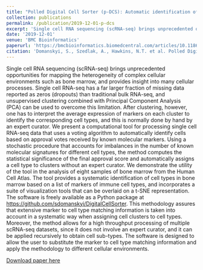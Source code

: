 ```yaml
---
title: "Polled Digital Cell Sorter (p-DCS): Automatic identification of hematological cell types from single cell RNA-sequencing clusters"
collection: publications
permalink: /publication/2019-12-01-p-dcs
excerpt: 'Single cell RNA sequencing (scRNA-seq) brings unprecedented opportunities for mapping the heterogeneity of complex cellular environments such as bone marrow, and provides insight into many cellular processes. Single cell RNA-seq has a far larger fraction of missing data reported as zeros (dropouts) than traditional bulk RNA-seq, and unsupervised clustering combined with Principal Component Analysis (PCA) can be used to overcome this limitation. After clustering, however, one has to interpret the average expression of markers on each cluster to identify the corresponding cell types, and this is normally done by hand by an expert curator. We present a computational tool for processing single cell RNA-seq data that uses a voting algorithm to automatically identify cells based on approval votes received by known molecular markers. Using a stochastic procedure that accounts for imbalances in the number of known molecular signatures for different cell types, the method computes the statistical significance of the final approval score and automatically assigns a cell type to clusters without an expert curator. We demonstrate the utility of the tool in the analysis of eight samples of bone marrow from the Human Cell Atlas. The tool provides a systematic identification of cell types in bone marrow based on a list of markers of immune cell types, and incorporates a suite of visualization tools that can be overlaid on a t-SNE representation. The software is freely available as a Python package at https://github.com/sdomanskyi/DigitalCellSorter. This methodology assures that extensive marker to cell type matching information is taken into account in a systematic way when assigning cell clusters to cell types. Moreover, the method allows for a high throughput processing of multiple scRNA-seq datasets, since it does not involve an expert curator, and it can be applied recursively to obtain cell sub-types. The software is designed to allow the user to substitute the marker to cell type matching information and apply the methodology to different cellular environments.'
date: '2019-12-01'
venue: 'BMC Bioinformatics'
paperurl: 'https://bmcbioinformatics.biomedcentral.com/articles/10.1186/s12859-019-2951-x'
citation: 'Domanskyi, S., Szedlak, A., Hawkins, N.T. et al. Polled Digital Cell Sorter (p-DCS): Automatic identification of hematological cell types from single cell RNA-sequencing clusters. BMC Bioinformatics 20, 369 (2019). https://doi.org/10.1186/s12859-019-2951-x'
---
```


Single cell RNA sequencing (scRNA-seq) brings unprecedented opportunities for mapping the heterogeneity of complex cellular environments such as bone marrow, and provides insight into many cellular processes. Single cell RNA-seq has a far larger fraction of missing data reported as zeros (dropouts) than traditional bulk RNA-seq, and unsupervised clustering combined with Principal Component Analysis (PCA) can be used to overcome this limitation. After clustering, however, one has to interpret the average expression of markers on each cluster to identify the corresponding cell types, and this is normally done by hand by an expert curator. We present a computational tool for processing single cell RNA-seq data that uses a voting algorithm to automatically identify cells based on approval votes received by known molecular markers. Using a stochastic procedure that accounts for imbalances in the number of known molecular signatures for different cell types, the method computes the statistical significance of the final approval score and automatically assigns a cell type to clusters without an expert curator. We demonstrate the utility of the tool in the analysis of eight samples of bone marrow from the Human Cell Atlas. The tool provides a systematic identification of cell types in bone marrow based on a list of markers of immune cell types, and incorporates a suite of visualization tools that can be overlaid on a t-SNE representation. The software is freely available as a Python package at https://github.com/sdomanskyi/DigitalCellSorter. This methodology assures that extensive marker to cell type matching information is taken into account in a systematic way when assigning cell clusters to cell types. Moreover, the method allows for a high throughput processing of multiple scRNA-seq datasets, since it does not involve an expert curator, and it can be applied recursively to obtain cell sub-types. The software is designed to allow the user to substitute the marker to cell type matching information and apply the methodology to different cellular environments.

[Download paper here](../files/pdcs.pdf)
